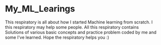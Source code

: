 # My_ML_Learings
This respiratory is all about how I started Machine learning from scratch.
I this respiratory may help some people.
All this respiratory contains Solutions of various basic concepts and practice problem coded by me and some I've learned.
Hope the respiratory helps you :)
